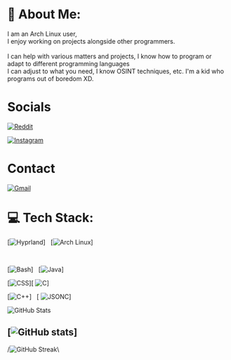 # 💫 About Me:
I am an Arch Linux user,<br>I enjoy working on projects alongside other programmers.<br><br>I can help with various matters and projects, I know how to program or adapt to different programming languages<br>I can adjust to what you need, I know OSINT techniques, etc. I'm a kid who programs out of boredom XD.

# Socials

[![Reddit](https://img.shields.io/badge/u/Zephar_WO-%2389b4fa?style=for-the-badge&logo=reddit&logoColor=white&labelColor=1e1e2e)](https://www.reddit.com/u/Zephar_WO)

[![Instagram](https://img.shields.io/badge/@zephartw-%23f5c2e7?style=for-the-badge&logo=instagram&logoColor=white&labelColor=1e1e2e)](https://www.instagram.com/zephartw)

# Contact

[![Gmail](https://img.shields.io/badge/zephartw@gmail.com-%23f5c2e7?style=for-the-badge&logo=gmail&logoColor=white&labelColor=1e1e2e)](mailto:zephartw@gmail.com)

# 💻 Tech Stack:

[![Hyprland](https://img.shields.io/badge/Hyprland-89b4fa?style=for-the-badge&logo=hyprland&logoColor=white&labelColor=1e1e2e)]&nbsp;&nbsp;&nbsp;[![Arch Linux](https://img.shields.io/badge/Arch_Linux-8bd5fa?style=for-the-badge&logo=arch-linux&logoColor=white&labelColor=1e1e2e)]&nbsp;&nbsp;&nbsp;

<br>

[![Bash](https://img.shields.io/badge/Bash-89b4fa?style=for-the-badge&logo=gnu-bash&logoColor=white&labelColor=1e1e2e)]&nbsp;&nbsp;&nbsp;[![Java](https://img.shields.io/badge/Java-f5c2e7?style=for-the-badge&logo=linux&logoColor=white&labelColor=1e1e2e)]

[![CSS](https://img.shields.io/badge/CSS-8bd5fa?style=for-the-badge&logo=sass&logoColor=white&labelColor=1e1e2e)][  ![C](https://img.shields.io/badge/C-cba6f7?style=for-the-badge&logo=c&logoColor=white&labelColor=1e1e2e)]&nbsp;&nbsp;&nbsp;

[![C++](https://img.shields.io/badge/C++-cba6f7?style=for-the-badge&logo=c%2b%2b&logoColor=white&labelColor=1e1e2e)]&nbsp;&nbsp;&nbsp;[  ![JSONC](https://img.shields.io/badge/JSONC-89b4fa?style=for-the-badge&logo=json&logoColor=white&labelColor=1e1e2e)]&nbsp;&nbsp;&nbsp;


![GitHub Stats](https://img.shields.io/badge/📊%20GitHub%20Stats-cba6f7?style=for-the-badge&labelColor=1e1e2e&color=89b4fa&logo=github&logoColor=white)

[![GitHub stats](https://github-readme-stats.vercel.app/api?username=ZepharDev&show_icons=true&theme=radical&hide_border=true&title_color=cba6f7&text_color=cdd6f4&icon_color=89b4fa)]
---

/![GitHub Streak](https://github-readme-streak-stats.herokuapp.com/?user=ZepharDev&hide_border=true&background=1e1e2e&ring=cba6f7&fire=f5c2e7&currStreakLabel=cdd6f4&sideLabels=cdd6f4&currStreakNum=cba6f7&dates=cdd6f4&sideNums=cdd6f4)\